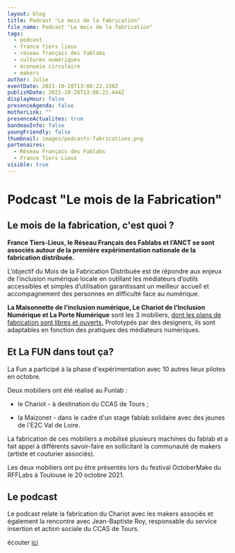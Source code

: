 ```yaml
---
layout: blog
title: Podcast "Le mois de la fabrication"
file_name: Podcast "Le mois de la fabrication"
tags:
  - podcast
  - france tiers lieux
  - réseau français des fablabs
  - cultures numériques
  - économie circulaire
  - makers
author: Julie
eventDate: 2021-10-28T13:06:22.338Z
publishDate: 2021-10-28T13:06:22.444Z
displayHour: false
presenceAgenda: false
motherLink: ""
presenceActualites: true
bandeauInfo: false
youngFriendly: false
thumbnail: images/podcasts-fabrications.png
partenaires:
  - Réseau Français des Fablabs
  - France Tiers Lieux
visible: true
---
```

# Podcast "Le mois de la Fabrication"

## Le mois de la fabrication, c'est quoi ?

**France Tiers-Lieux, le Réseau Français des Fablabs et l’ANCT se sont associés autour de la première expérimentation nationale de la fabrication distribuée.**

L’objectif du Mois de la Fabrication Distribuée est de répondre aux enjeux de l’inclusion numérique locale en outillant les médiateurs d’outils accessibles et simples d’utilisation garantissant un meilleur accueil et accompagnement des personnes en difficulté face au numérique.

**La Maisonnette de l’inclusion numérique, Le Chariot de l’Inclusion Numérique et La Porte Numérique** sont les 3 mobiliers, [dont les plans de fabrication sont libres et ouverts.](https://agence-cohesion-territoires.gouv.fr/un-appel-projet-pour-outiller-la-mediation-numerique-408) Prototypés par des designers, ils sont adaptables en fonction des pratiques des médiateurs numériques.

## Et La FUN dans tout ça?

La Fun a participé à la phase d'expérimentation avec 10 autres lieux pilotes en octobre. 

Deux mobiliers ont été réalisé au Funlab : 

* le Chariot - à destination du CCAS de Tours ;

* la Maizonet - dans le cadre d'un stage fablab solidaire avec des jeunes de l'E2C Val de Loire. 

La fabrication  de ces mobiliers a mobilisé plusieurs machines du fablab et a fait appel à différents savoir-faire en sollicitant la communauté de makers (artiste et couturier associés).

Les deux mobiliers ont pu être présentés lors du festival OctoberMake du RFFLabs à Toulouse le 20 octobre 2021.

## Le podcast

Le podcast relate la fabrication du Chariot avec les makers associés et également la rencontre avec Jean-Baptiste Roy, responsable du service insertion et action sociale du CCAS de Tours. 

écouter [ici](https://tube.futuretic.fr/w/jXTtW3tghkGa6Twuuoah8e)

 